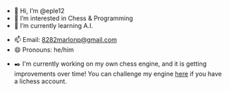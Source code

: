 - 👋 Hi, I’m @eple12
- 👀 I’m interested in Chess & Programming
- 🌱 I’m currently learning A.I.
<!--- - 💞️ I’m looking to collaborate on ... --->
- 📫 Email: 8282marlonp@gmail.com
- 😄 Pronouns: he/him
<!--- - ⚡ Fun fact: --->
- ✒️ I'm currently working on my own chess engine, and it is getting improvements over time! You can challenge my engine [here](https://lichess.org/@/Knight-To-C-Sharp) if you have a lichess account.

<!---
eple12/eple12 is a ✨ special ✨ repository because its `README.md` (this file) appears on your GitHub profile.
You can click the Preview link to take a look at your changes.
--->

